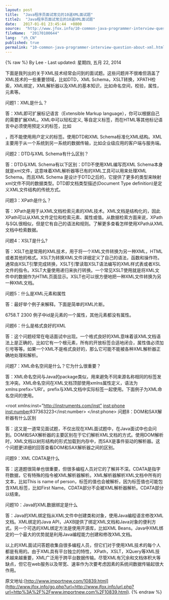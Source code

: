 ```yaml
---
layout: post
title:  "Java程序员面试常见的10道XML面试题"
title2:  "Java程序员面试常见的10道XML面试题"
date:   2017-01-01 23:45:44  +0800
source:  "http://www.jfox.info/10-common-java-programmer-interview-question-about-xml.html"
fileName:  "20170100644"
lang:  "zh_CN"
published: true
permalink: "10-common-java-programmer-interview-question-about-xml.html"
---
```

{% raw %}
By Lee - Last updated: 星期四, 五月 22, 2014

下面是我列出的关于XML技术经常会问到的面试题。这些问题并不很难但涵盖了XML技术的一些重要领域，比如DTD，XML Schema，XSLT转换，XPATH检索，XML绑定，XML解析器以及XML的基本知识，比如命名空间，校验，属性，元素等。

问题1：XML是什么？

答：XML即可扩展标记语言（Extensible Markup language），你可以根据自己的需要扩展XML。XML中可以轻松定义<books>, <orders>等自定义标签，而在HTML等其他标记语言中必须使用预定义的标签，比如<p>，而不能使用用户定义的标签。使用DTD和XML Schema标准化XML结构。XML主要用于从一个系统到另一系统的数据传输，比如企业级应用的客户端与服务端。

问题2：DTD与XML Schema有什么区别？

答：DTD与XML Schema有以下区别：DTD不使用XML编写而XML Schema本身就是xml文件，这意味着XML解析器等已有的XML工具可以用来处理XML Schema。而且XML Schema 是设计于DTD之后的，它提供了更多的类型来映射xml文件不同的数据类型。DTD即文档类型描述(Document Type definition)是定义XML文件结构的传统方式。

问题3：XPath是什么？

答：XPath是用于从XML文档检索元素的XML技术。XML文档是结构化的，因此XPath可以从XML文件定位和检索元素、属性或值。从数据检索方面来说，XPath与SQL很相似，但是它有自己的语法和规则。了解更多查看怎样使用XPath从XML文档中检索数据。

问题4：XSLT是什么?

答：XSLT也是常用的XML技术，用于将一个XML文件转换为另一种XML，HTML或者其他的格式。XSLT为转换XML文件详细定义了自己的语法，函数和操作符。通常由XSLT引擎完成转换，XSLT引擎读取XSLT语法编写的XML样式表或者XSL文件的指令。XSLT大量使用递归来执行转换。一个常见XSLT使用就是将XML文件中的数据作为HTML页面显示。XSLT也可以很方便地把一种XML文件转换为另一种XML文档。

问题5：什么是XML元素和属性

答：最好举个例子来解释。下面是简单的XML片断。

<Orders>
<Order id=”123″>
<Symbol>6758.T</Symbol>
<Price>2300</Price>
<Order>
<Orders>
例子中id是元素的一个属性，其他元素都没有属性。

问题6：什么是格式良好的XML

答：这个问题经常在电话面试中出现。一个格式良好的XML意味着该XML文档语法上是正确的，比如它有一个根元素，所有的开放标签合适地闭合，属性值必须加引号等等。如果一个XML不是格式良好的，那么它可能不能被各种XML解析器正确地处理和解析。

问题7：XML命名空间是什么？它为什么很重要？

答：XML命名空间与Java的package类似，用来避免不同来源名称相同的标签发生冲突。XML命名空间在XML文档顶部使用xmlns属性定义，语法为xmlns:prefix=’URI’。prefix与XML文档中实际标签一起使用。下面例子为XML命名空间的使用。

<root xmlns:inst=”http://instruments.com/inst”
<inst:phone>
<inst:number>837363223</inst:number>
</inst:phone>
</root>
问题8：DOM和SAX解析器有什么区别

答：这又是一道常见面试题，不仅出现在XML面试题中，在Java面试中也会问到。DOM和SAX解析器的主要区别在于它们解析XML文档的方式。使用DOM解析时，XML文档以树形结构的形式加载到内存中，而SAX是事件驱动的解析器。这个问题更详细的回答查看DOM和SAX解析器之间的区别。

问题9：XML CDATA是什么

答：这道题很简单也很重要，但很多编程人员对它的了解并不深。CDATA是指字符数据，它有特殊的指令被XML解析器解析。XML解析器解析XML文档中所有的文本，比如<name>This is name of person</name>，标签的值也会被解析，因为标签值也可能包含XML标签，比如<name><firstname>First Name</firstname></name>。CDATA部分不会被XML解析器解析。CDATA部分以<![CDATA[开始，以]]>结束。

问题10：Java的XML数据绑定是什么

答：Java的XML绑定指从XML文件中创建类和对象，使用Java编程语言修改XML文档。XML绑定的Java API，JAXB提供了绑定XML文档和Java对象的便利方式。另一个可选的XML绑定方法是使用开源库，比如XML Beans。Java中XML绑定的一个最大的优势就是利用Java编程能力创建和修改XML文档。

以上的XML面试问答题收集自很多编程人员，但它们对于使用XML技术的每个人都是有用的。由于XML具有平台独立的特性，XPath，XSLT，XQuery等XML技术越来越重要，XML广泛用于跨平台数据传输。尽管XML有冗余和文档体积大等缺点，但它在web服务以及带宽、速率作为次要考虑因素的系统间数据传输起很大作用。

原文地址:[http://www.importnew.com/10839.html](http://www.jfox.info/go.php?url=http://www.jfox.info/url.php?url=http%3A%2F%2Fwww.importnew.com%2F10839.html).
{% endraw %}